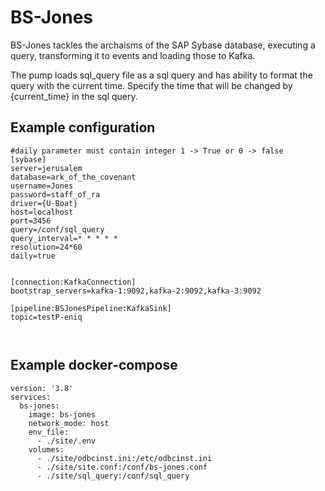 # BS-Jones
BS-Jones tackles the archaisms of the SAP Sybase database, executing a query, transforming it to events and loading those to Kafka.


The pump loads sql_query file as a sql query and has ability to format the query with the current time. Specify the time that will be changed by {current_time} in the sql query.

## Example configuration

```
#daily parameter must contain integer 1 -> True or 0 -> false
[sybase]
server=jerusalem
database=ark_of_the_covenant
username=Jones
password=staff_of_ra
driver={U-Boat}
host=localhost
port=3456
query=/conf/sql_query
query_interval=* * * * *
resolution=24*60
daily=true


[connection:KafkaConnection]
bootstrap_servers=kafka-1:9092,kafka-2:9092,kafka-3:9092

[pipeline:BSJonesPipeline:KafkaSink]
topic=testP-eniq



```

## Example docker-compose
```
version: '3.8'
services:
  bs-jones:
    image: bs-jones
    network_mode: host
    env_file:
      - ./site/.env
    volumes:
      - ./site/odbcinst.ini:/etc/odbcinst.ini
      - ./site/site.conf:/conf/bs-jones.conf
      - ./site/sql_query:/conf/sql_query
```
